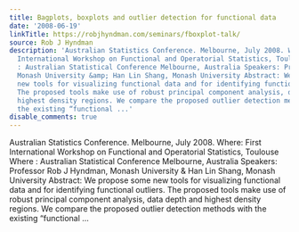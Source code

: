 ```yaml
---
title: Bagplots, boxplots and outlier detection for functional data
date: '2008-06-19'
linkTitle: https://robjhyndman.com/seminars/fboxplot-talk/
source: Rob J Hyndman
description: 'Australian Statistics Conference. Melbourne, July 2008. Where: First
  International Workshop on Functional and Operatorial Statistics, Toulouse Where
  : Australian Statistical Conference Melbourne, Australia Speakers: Professor Rob J Hyndman,
  Monash University &amp; Han Lin Shang, Monash University Abstract: We propose some
  new tools for visualizing functional data and for identifying functional outliers.
  The proposed tools make use of robust principal component analysis, data depth and
  highest density regions. We compare the proposed outlier detection methods with
  the existing “functional ...'
disable_comments: true
---
```

Australian Statistics Conference. Melbourne, July 2008. Where: First International Workshop on Functional and Operatorial Statistics, Toulouse Where : Australian Statistical Conference Melbourne, Australia Speakers: Professor Rob J Hyndman, Monash University &amp; Han Lin Shang, Monash University Abstract: We propose some new tools for visualizing functional data and for identifying functional outliers. The proposed tools make use of robust principal component analysis, data depth and highest density regions. We compare the proposed outlier detection methods with the existing “functional ...